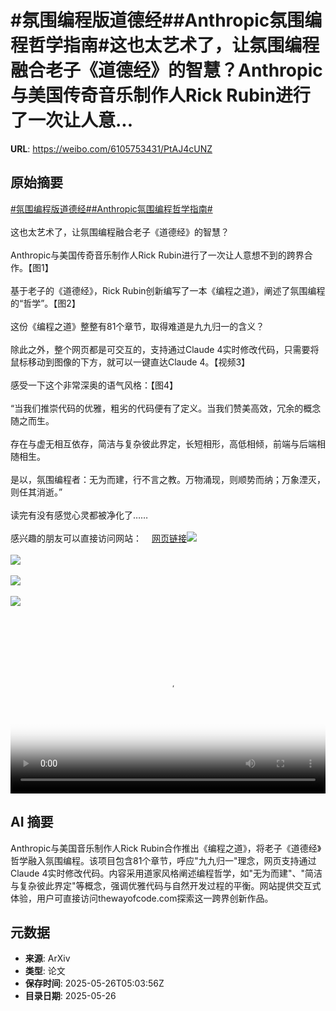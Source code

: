 # #氛围编程版道德经##Anthropic氛围编程哲学指南#这也太艺术了，让氛围编程融合老子《道德经》的智慧？Anthropic与美国传奇音乐制作人Rick Rubin进行了一次让人意...

**URL**: https://weibo.com/6105753431/PtAJ4cUNZ

## 原始摘要

<a href="https://m.weibo.cn/search?containerid=231522type%3D1%26t%3D10%26q%3D%23%E6%B0%9B%E5%9B%B4%E7%BC%96%E7%A8%8B%E7%89%88%E9%81%93%E5%BE%B7%E7%BB%8F%23&amp;extparam=%23%E6%B0%9B%E5%9B%B4%E7%BC%96%E7%A8%8B%E7%89%88%E9%81%93%E5%BE%B7%E7%BB%8F%23" data-hide=""><span class="surl-text">#氛围编程版道德经#</span></a><a href="https://m.weibo.cn/search?containerid=231522type%3D1%26t%3D10%26q%3D%23Anthropic%E6%B0%9B%E5%9B%B4%E7%BC%96%E7%A8%8B%E5%93%B2%E5%AD%A6%E6%8C%87%E5%8D%97%23&amp;extparam=%23Anthropic%E6%B0%9B%E5%9B%B4%E7%BC%96%E7%A8%8B%E5%93%B2%E5%AD%A6%E6%8C%87%E5%8D%97%23" data-hide=""><span class="surl-text">#Anthropic氛围编程哲学指南#</span></a><br><br>这也太艺术了，让氛围编程融合老子《道德经》的智慧？<br><br>Anthropic与美国传奇音乐制作人Rick Rubin进行了一次让人意想不到的跨界合作。【图1】<br><br>基于老子的《道德经》，Rick Rubin创新编写了一本《编程之道》，阐述了氛围编程的“哲学”。【图2】<br><br>这份《编程之道》整整有81个章节，取得难道是九九归一的含义？<br><br>除此之外，整个网页都是可交互的，支持通过Claude 4实时修改代码，只需要将鼠标移动到图像的下方，就可以一键直达Claude 4。【视频3】<br><br>感受一下这个非常深奥的语气风格：【图4】<br><br>“当我们推崇代码的优雅，粗劣的代码便有了定义。当我们赞美高效，冗余的概念随之而生。<br><br>存在与虚无相互依存，简洁与复杂彼此界定，长短相形，高低相倾，前端与后端相随相生。<br><br>是以，氛围编程者：无为而建，行不言之教。万物涌现，则顺势而纳；万象湮灭，则任其消逝。”<br><br>读完有没有感觉心灵都被净化了……<br><br>感兴趣的朋友可以直接访问网站：<a href="https://weibo.cn/sinaurl?u=https%3A%2F%2Fwww.thewayofcode.com%2F" data-hide=""><span class="url-icon"><img style="width: 1rem;height: 1rem" src="https://h5.sinaimg.cn/upload/2015/09/25/3/timeline_card_small_web_default.png" referrerpolicy="no-referrer"></span><span class="surl-text">网页链接</span></a><img style="" src="https://tvax3.sinaimg.cn/large/006Fd7o3gy1i1srw3mg0uj30zk0kbgvz.jpg" referrerpolicy="no-referrer"><br><br><img style="" src="https://tvax4.sinaimg.cn/large/006Fd7o3gy1i1srw55io9j30v40zkwik.jpg" referrerpolicy="no-referrer"><br><br><img style="" src="https://tvax3.sinaimg.cn/large/006Fd7o3ly1i1srx40xtkj318y0u0gme.jpg" referrerpolicy="no-referrer"><br><br><img style="" src="https://tvax1.sinaimg.cn/large/006Fd7o3gy1i1srwf18nfj30zk0i2q7a.jpg" referrerpolicy="no-referrer"><br><br><br clear="both"><div style="clear: both"></div><video controls="controls" poster="https://tvax2.sinaimg.cn/orj480/006Fd7o3ly1i1srx43ebcj318y0u0gme.jpg" style="width: 100%"><source src="https://f.video.weibocdn.com/o0/wxu4HlAClx08oxJ5yY2k010412009oD20E010.mp4?label=mp4_720p&amp;template=1076x720.25.0&amp;ori=0&amp;ps=1CwnkDw1GXwCQx&amp;Expires=1748239183&amp;ssig=0Hc7AYpR8M&amp;KID=unistore,video"><source src="https://f.video.weibocdn.com/o0/HHdC4bOelx08oxJ5uQGs010412004CNv0E010.mp4?label=mp4_hd&amp;template=716x480.25.0&amp;ori=0&amp;ps=1CwnkDw1GXwCQx&amp;Expires=1748239183&amp;ssig=jUOBMbBXPX&amp;KID=unistore,video"><source src="https://f.video.weibocdn.com/o0/lS0kFXHvlx08oxJ5HEQ0010412002soB0E010.mp4?label=mp4_ld&amp;template=536x360.25.0&amp;ori=0&amp;ps=1CwnkDw1GXwCQx&amp;Expires=1748239183&amp;ssig=g4u76yp37I&amp;KID=unistore,video"><p>视频无法显示，请前往<a href="https://video.weibo.com/show?fid=1034%3A5170526667341848" target="_blank" rel="noopener noreferrer">微博视频</a>观看。</p></video>

## AI 摘要

Anthropic与美国音乐制作人Rick Rubin合作推出《编程之道》，将老子《道德经》哲学融入氛围编程。该项目包含81个章节，呼应"九九归一"理念，网页支持通过Claude 4实时修改代码。内容采用道家风格阐述编程哲学，如"无为而建"、"简洁与复杂彼此界定"等概念，强调优雅代码与自然开发过程的平衡。网站提供交互式体验，用户可直接访问thewayofcode.com探索这一跨界创新作品。

## 元数据

- **来源**: ArXiv
- **类型**: 论文
- **保存时间**: 2025-05-26T05:03:56Z
- **目录日期**: 2025-05-26
